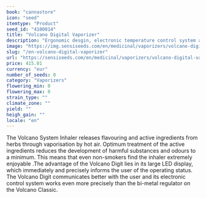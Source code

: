 ```yaml
---
book: "cannastore"
icon: "seed"
itemtype: "Product"
seed_id: "4100014"
title: "Volcano Digital Vaporizer"
description: "Ergonomic desgin, electronic temperature control system and large LED display which precisely informs the user of the operating status. Order yours here."
image: "https://img.sensiseeds.com/en/medicinal/vaporizers/volcano-digital-vaporizer-image.png"
slug: "/en-volcano-digital-vaporizer"
url: "https://sensiseeds.com/en/medicinal/vaporizers/volcano-digital-vaporizer?a_aid=cannastore"
price: 415.01
currency: "eur"
number_of_seeds: 0
category: "Vaporizers"
flowering_min: 0
flowering_max: 0
strain_type: ""
climate_zone: ""
yield: ""
heigh_gain: ""
locale: "en"
---
```

The Volcano System Inhaler releases flavouring and active ingredients from herbs through vaporisation by hot air. Optimum treatment of the active ingredients reduces the development of harmful substances and odours to a minimum. This means that even non-smokers find the inhaler extremely enjoyable .The advantage of the Volcano Digit lies in its large LED display, which immediately and precisely informs the user of the operating status. The Volcano Digit communicates better with the user and its electronic control system works even more precisely than the bi-metal regulator on the Volcano Classic.
